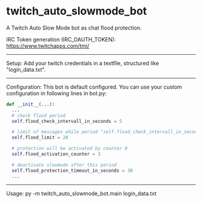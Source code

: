 # twitch_auto_slowmode_bot
A Twitch Auto Slow Mode bot as chat flood protection.


IRC Token generation (IRC_OAUTH_TOKEN): https://www.twitchapps.com/tmi/

____
Setup:  Add your twitch credentials in a textfile, structured like "login_data.txt".
____
Configuration:
This bot is default configured. You can use your custom configuration in following lines in bot.py:

```python
def __init__(...):
  ...
  # check flood period
  self.flood_check_intervall_in_seconds = 5

  # limit of messages while period "self.flood_check_intervall_in_seconds"
  self.flood_limit = 20

  # protection will be activated by counter 0
  self.flood_activation_counter = 3

  # deactivate slowmode after this period
  self.flood_protection_timeout_in_seconds = 30
  ...
``` 
____    
Usage:  py -m twitch_auto_slowmode_bot.main login_data.txt

